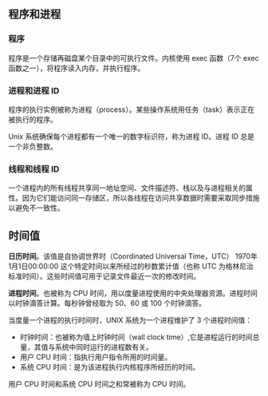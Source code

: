 ## 程序和进程

### 程序

程序是一个存储再磁盘某个目录中的可执行文件。内核使用 exec 函数（7个 exec 函数之一），将程序读入内存，并执行程序。

### 进程和进程 ID

程序的执行实例被称为进程（process）。某些操作系统用任务（task）表示正在被执行的程序。

Unix 系统确保每个进程都有一个唯一的数字标识符，称为进程 ID。进程 ID 总是一个非负整数。

### 线程和线程 ID

一个进程内的所有线程共享同一地址空间、文件描述符、栈以及与进程相关的属性。因为它们能访问同一存储区，所以各线程在访问共享数据时需要采取同步措施以避免不一致性。



## 时间值

**日历时间**。该值是自协调世界时（Coordinated Universal Time，UTC） 1970年1月1日00:00:00 这个特定时间以来所经过的秒数累计值（也称 UTC 为格林尼治标准时间）。这些时间值可用于记录文件最近一次的修改时间。

**进程时间**。也被称为 CPU 时间，用以度量进程使用的中央处理器资源。进程时间以时钟滴答计算。每秒钟曾经取为 50、60 或 100 个时钟滴答。

当度量一个进程的执行时间时，UNIX 系统为一个进程维护了 3 个进程时间值：

- 时钟时间：也被称为墙上时钟时间（wall clock time）,它是进程运行的时间总量，其值与系统中同时运行的进程数有关。
- 用户 CPU 时间：指执行用户指令所用的时间量。
- 系统 CPU 时间：是为该进程执行内核程序所经历的时间。

用户 CPU 时间和系统 CPU 时间之和常被称为 CPU 时间。

